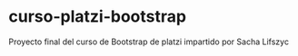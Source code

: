 # curso-platzi-bootstrap
Proyecto final del curso de Bootstrap de platzi impartido por Sacha Lifszyc
